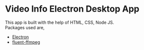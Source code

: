 # Video Info Electron Desktop App
This app is built with the help of HTML, CSS, Node JS. <br/>
Packages used are,
* [Electron](https://www.electronjs.org)
* [fluent-ffmpeg](https://www.npmjs.com/package/fluent-ffmpeg)
